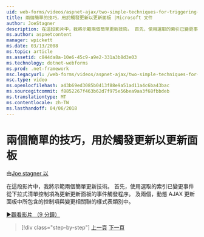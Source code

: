 ```yaml
---
uid: web-forms/videos/aspnet-ajax/two-simple-techniques-for-triggering-updates-to-update-panels
title: 兩個簡單的技巧，用於觸發更新以更新面板 |Microsoft 文件
author: JoeStagner
description: 在這段影片中，我將示範兩個簡單更新技術。 首先，使用選取的索引已變更事件從下拉式清單控制項為事件三角函數...
ms.author: aspnetcontent
manager: wpickett
ms.date: 03/13/2008
ms.topic: article
ms.assetid: c844da8a-10e6-45c9-a9e2-331a3b8d3e03
ms.technology: dotnet-webforms
ms.prod: .net-framework
msc.legacyurl: /web-forms/videos/aspnet-ajax/two-simple-techniques-for-triggering-updates-to-update-panels
msc.type: video
ms.openlocfilehash: a43b69ed3085b0413f88e9a51ad11a4c6ba43bac
ms.sourcegitcommit: f8852267f463b62d7f975e56bea9aa3f68fbbdeb
ms.translationtype: MT
ms.contentlocale: zh-TW
ms.lasthandoff: 04/06/2018
---
```

<a name="two-simple-techniques-for-triggering-updates-to-update-panels"></a>兩個簡單的技巧，用於觸發更新以更新面板
====================
由[Joe stagner 以](https://github.com/JoeStagner)

在這段影片中，我將示範兩個簡單更新技術。 首先，使用選取的索引已變更事件從下拉式清單控制項為更新更新面板的事件觸發程序。 及兩個，動態 AJAX 更新面板中所包含的控制項與變更相關聯的樣式表類別中。

[&#9654;觀看影片 （9 分鐘）](https://channel9.msdn.com/Blogs/ASP-NET-Site-Videos/two-simple-techniques-for-triggering-updates-to-update-panels)

> [!div class="step-by-step"]
> [上一頁](how-do-i-retrieve-values-from-server-side-ajax-controls.md)
> [下一頁](use-aspnet-ajax-cascading-drop-down-control-to-access-a-database.md)
